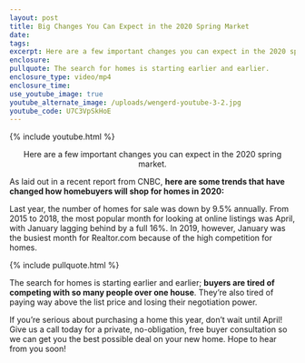 ```yaml
---
layout: post
title: Big Changes You Can Expect in the 2020 Spring Market
date:
tags:
excerpt: Here are a few important changes you can expect in the 2020 spring market.
enclosure:
pullquote: The search for homes is starting earlier and earlier.
enclosure_type: video/mp4
enclosure_time:
use_youtube_image: true
youtube_alternate_image: /uploads/wengerd-youtube-3-2.jpg
youtube_code: U7C3VpSkHoE
---
```


{% include youtube.html %}<center>Here are a few important changes you can expect in the 2020 spring market.</center>

As laid out in a recent report from CNBC, **here are some trends that have changed how homebuyers will shop for homes in 2020:**

Last year, the number of homes for sale was down by 9.5% annually. From 2015 to 2018, the most popular month for looking at online listings was April, with January lagging behind by a full 16%. In 2019, however, January was the busiest month for Realtor.com because of the high competition for homes.

{% include pullquote.html %}

The search for homes is starting earlier and earlier; **buyers are tired of competing with so many people over one house**. They’re also tired of paying way above the list price and losing their negotiation power.

If you’re serious about purchasing a home this year, don’t wait until April\! Give us a call today for a private, no-obligation, free buyer consultation so we can get you the best possible deal on your new home. Hope to hear from you soon\!
